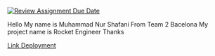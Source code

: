 [![Review Assignment Due Date](https://classroom.github.com/assets/deadline-readme-button-24ddc0f5d75046c5622901739e7c5dd533143b0c8e959d652212380cedb1ea36.svg)](https://classroom.github.com/a/l9v8sNrv)
<p>Hello My name is Muhammad Nur Shafani From Team 2 Bacelona My project name is Rocket Engineer Thanks</p>

<a href=https://shafani.netlify.app/>Link Deployment</a>
